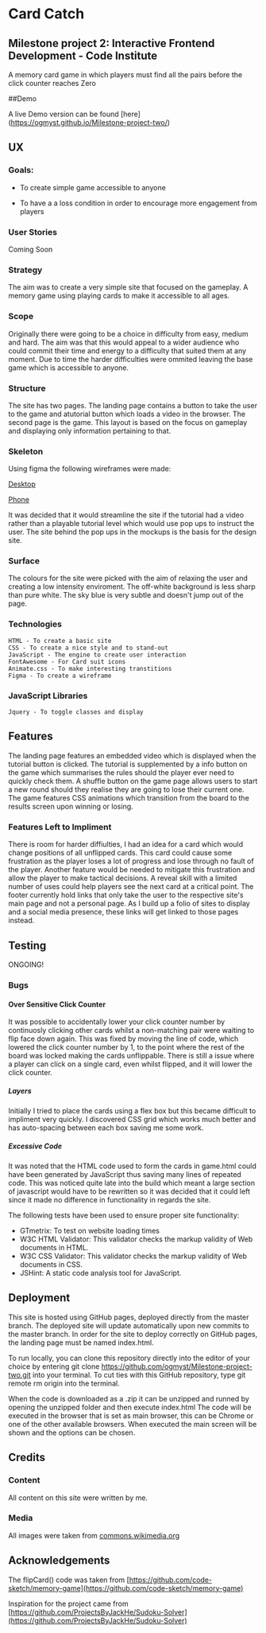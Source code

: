 # **Card Catch**


## **Milestone project 2: Interactive Frontend Development - Code Institute**

A memory card game in which players must find all the pairs before the click 
counter reaches Zero

##Demo 

A live Demo version can be found [here] (https://ogmyst.github.io/Milestone-project-two/)


## UX

### **Goals:**
* To create simple game accessible to anyone 

* To have a a loss condition in order to encourage more engagement from players

### **User Stories**

Coming Soon

### **Strategy**

The aim was to create a very simple site that focused on the gameplay. A memory
game using playing cards to make it accessible to all ages.

### **Scope**

Originally there were going to be a choice in difficulty from easy, medium and hard. 
The aim was that this would appeal to a wider audience who could commit their time 
and energy to a difficulty that suited them at any moment. Due to time the harder
difficulties were ommited leaving the base game which is accessible to anyone.

### **Structure**

The site has two pages. The landing page contains a button to take the user to the 
game and  atutorial button which loads a video in the browser. The second page is 
the game. This layout is based on the focus on gameplay and displaying only 
information pertaining to that.

### **Skeleton**

Using figma the following wireframes were made:

[Desktop](https://github.com/OGMyst/Milestone-project-two/blob/master/assets/mockups/MS2%20-%20Card%20Catch%20Desktop.pdf)

[Phone](https://github.com/OGMyst/Milestone-project-two/blob/master/assets/mockups/MS2%20-%20Card%20Catch%20Phone.pdf)

It was decided that it would streamline the site if the tutorial had a video rather than a playable tutorial level which
would use pop ups to instruct the user. The site behind the pop ups in the mockups is the basis for the design site.

### **Surface**

The colours for the site were picked with the aim of relaxing the user and creating a low intensity enviroment. The 
off-white background is less sharp than pure white. The sky blue is very subtle and doesn't jump out of the page.

### **Technologies**

    HTML - To create a basic site
    CSS - To create a nice style and to stand-out
    JavaScript - The engine to create user interaction
    FontAwesome - For Card suit icons
    Animate.css - To make interesting transtitions 
    Figma - To create a wireframe

### **JavaScript Libraries**

    Jquery - To toggle classes and display


## Features

The landing page features an embedded video which is displayed when the tutorial button is clicked. The tutorial
is supplemented by a info button on the game which summarises the rules should the player ever need to quickly
check them. A shuffle button on the game page allows users to start a new round should they realise they are 
going to lose their current one. The game features CSS animations which transition from the board to the results 
screen upon winning or losing. 

### Features Left to Impliment

There is room for harder diffiulties, I had an idea for a card which would change positions of all unflipped 
cards. This card could cause some frustration as the player loses a lot of progress and lose through no 
fault of the player. Another feature would be needed to mitigate this frustration and allow the player to 
make tactical decisions. A reveal skill with a limited number of uses could help players see the next card 
at a critical point. The footer currently hold links that only take the user to the respective site's main 
page and not a personal page. As I build up a folio of sites to display and a social media presence, these
links will get linked to those pages instead.



## Testing

ONGOING! 

### **Bugs**

#### **Over Sensitive Click Counter**

It was possible to accidentally lower your click counter number by continuosly clicking other cards whilst a 
non-matching pair were waiting to flip face down again. This was fixed by moving the line of code, which lowered
the click counter number by 1, to the point where the rest of the board was locked making the cards unflippable.
There is still a issue where a player can click on a single card, even whilst flipped, and it will lower the 
click counter.

##### **Layers**

Initially I tried to place the cards using a flex box but this became difficult to impliment very quickly. 
I discovered CSS grid which works much better and has auto-spacing between each box saving me some work. 

##### **Excessive Code**

It was noted that the HTML code used to form the cards in game.html could have been generated by JavaScript
thus saving many lines of repeated code. This was noticed quite late into the build which meant a large section
of javascript would have to be rewritten so it was decided that it could left since it made no difference in
functionality in regards the site.

The following tests have been used to ensure proper site functionality:

* GTmetrix: To test on website loading times
* W3C HTML Validator: This validator checks the markup validity of Web documents in HTML.
* W3C CSS Validator: This validator checks the markup validity of Web documents in CSS.
* JSHint: A static code analysis tool for JavaScript.


## **Deployment**

This site is hosted using GitHub pages, deployed directly from the master branch. The deployed site will update 
automatically upon new commits to the master branch. In order for the site to deploy correctly on GitHub pages, 
the landing page must be named index.html.

To run locally, you can clone this repository directly into the editor of your choice by entering 
git clone https://github.com/ogmyst/Milestone-project-two.git into your terminal. To cut ties with this GitHub 
repository, type git remote rm origin into the terminal.

When the code is downloaded as a .zip it can be unzipped and runned by opening the unzipped folder and then execute 
index.html The code will be executed in the browser that is set as main browser, this can be Chrome or one of the 
other available browsers. When executed the main screen will be shown and the options can be chosen.

## **Credits**

### **Content**

All content on this site were written by me.

### **Media**

All images were taken from [commons.wikimedia.org](commons.wikimedia.org)

## **Acknowledgements**

The flipCard() code was taken from [https://github.com/code-sketch/memory-game](https://github.com/code-sketch/memory-game)

Inspiration for the project came from [https://github.com/ProjectsByJackHe/Sudoku-Solver](https://github.com/ProjectsByJackHe/Sudoku-Solver)